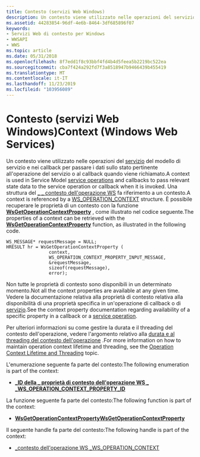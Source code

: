 ```yaml
---
title: Contesto (servizi Web Windows)
description: Un contesto viene utilizzato nelle operazioni del servizio del modello di servizio e nei callback per passare i dati sullo stato pertinente all'operazione del servizio o al callback quando viene richiamato.
ms.assetid: 44283854-96df-4e6b-8464-3df685896f07
keywords:
- Servizi Web di contesto per Windows
- WWSAPI
- WWS
ms.topic: article
ms.date: 05/31/2018
ms.openlocfilehash: 8f7edd1f8c93bbf4fd4b4d5feea5b2219bc522ea
ms.sourcegitcommit: cba7f424a292fd7f3a8518947b9466439b455419
ms.translationtype: MT
ms.contentlocale: it-IT
ms.lasthandoff: 11/23/2019
ms.locfileid: "103956089"
---
```

# <a name="context-windows-web-services"></a><span data-ttu-id="ca736-106">Contesto (servizi Web Windows)</span><span class="sxs-lookup"><span data-stu-id="ca736-106">Context (Windows Web Services)</span></span>

<span data-ttu-id="ca736-107">Un contesto viene utilizzato nelle operazioni del [servizio](service-operation.md) del modello di servizio e nei callback per passare i dati sullo stato pertinente all'operazione del servizio o al callback quando viene richiamato.</span><span class="sxs-lookup"><span data-stu-id="ca736-107">A context is used in Service Model [service operations](service-operation.md) and callbacks to pass relevant state data to the service operation or callback when it is invoked.</span></span> <span data-ttu-id="ca736-108">Una struttura del [ \_ \_ contesto dell'operazione WS](ws-operation-context.md) fa riferimento a un contesto.</span><span class="sxs-lookup"><span data-stu-id="ca736-108">A context is referenced by a [WS\_OPERATION\_CONTEXT](ws-operation-context.md) structure.</span></span> <span data-ttu-id="ca736-109">È possibile recuperare le proprietà di un contesto con la funzione [**WsGetOperationContextProperty**](/windows/desktop/api/WebServices/nf-webservices-wsgetoperationcontextproperty) , come illustrato nel codice seguente.</span><span class="sxs-lookup"><span data-stu-id="ca736-109">The properties of a context can be retrieved with the [**WsGetOperationContextProperty**](/windows/desktop/api/WebServices/nf-webservices-wsgetoperationcontextproperty) function, as illustrated in the following code.</span></span>

``` syntax
WS_MESSAGE* requestMessage = NULL;
HRESULT hr = WsGetOperationContextProperty (
                context, 
                WS_OPERATION_CONTEXT_PROPERTY_INPUT_MESSAGE, 
                &requestMessage, 
                sizeof(requestMessage),
                error);
```

<span data-ttu-id="ca736-110">Non tutte le proprietà di contesto sono disponibili in un determinato momento.</span><span class="sxs-lookup"><span data-stu-id="ca736-110">Not all the context properties are available at any given time.</span></span> <span data-ttu-id="ca736-111">Vedere la documentazione relativa alla proprietà di contesto relativa alla disponibilità di una proprietà specifica in un'operazione di callback o di [servizio](service-operation.md).</span><span class="sxs-lookup"><span data-stu-id="ca736-111">See the context property documentation regarding availability of a specific property in a callback or a [service operation](service-operation.md).</span></span>

<span data-ttu-id="ca736-112">Per ulteriori informazioni su come gestire la durata e il threading del contesto dell'operazione, vedere l'argomento relativo alla [durata e al threading del contesto dell'operazione](operation-context-lifetime-and-threading.md) .</span><span class="sxs-lookup"><span data-stu-id="ca736-112">For more information on how to maintain operation context lifetime and threading, see the [Operation Context Lifetime and Threading](operation-context-lifetime-and-threading.md) topic.</span></span>

<span data-ttu-id="ca736-113">L'enumerazione seguente fa parte del contesto:</span><span class="sxs-lookup"><span data-stu-id="ca736-113">The following enumeration is part of the context:</span></span>

-   [<span data-ttu-id="ca736-114">**\_ID della \_ proprietà di contesto dell'operazione WS \_ \_**</span><span class="sxs-lookup"><span data-stu-id="ca736-114">**WS\_OPERATION\_CONTEXT\_PROPERTY\_ID**</span></span>](/windows/desktop/api/WebServices/ne-webservices-ws_operation_context_property_id)

<span data-ttu-id="ca736-115">La funzione seguente fa parte del contesto:</span><span class="sxs-lookup"><span data-stu-id="ca736-115">The following function is part of the context:</span></span>

-   [<span data-ttu-id="ca736-116">**WsGetOperationContextProperty**</span><span class="sxs-lookup"><span data-stu-id="ca736-116">**WsGetOperationContextProperty**</span></span>](/windows/desktop/api/WebServices/nf-webservices-wsgetoperationcontextproperty)

<span data-ttu-id="ca736-117">Il seguente handle fa parte del contesto:</span><span class="sxs-lookup"><span data-stu-id="ca736-117">The following handle is part of the context:</span></span>

-   [<span data-ttu-id="ca736-118">\_contesto dell'operazione WS \_</span><span class="sxs-lookup"><span data-stu-id="ca736-118">WS\_OPERATION\_CONTEXT</span></span>](ws-operation-context.md)

 

 




